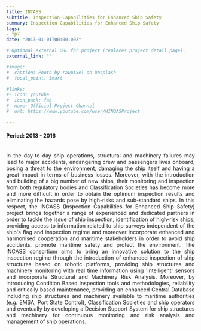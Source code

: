 ```yaml
---
title: INCASS
subtitle: Inspection Capabilities for Enhanced Ship Safety
summary: Inspection Capabilities for Enhanced Ship Safety
tags:
- fp7
date: "2013-01-01T00:00:00Z"

# Optional external URL for project (replaces project detail page).
external_link: ""

#image:
#  caption: Photo by rawpixel on Unsplash
#  focal_point: Smart

#links:
#- icon: youtube
#  icon_pack: fab
#  name: Official Project Channel
#  url: https://www.youtube.com/user/MINOASProject

---
```

<div style="text-align: justify">

#### Period: 2013 - 2016
<br />
In the day-to-day ship operations, structural and machinery failures may lead to major accidents, endangering crew and passengers lives onboard, posing a threat to the environment, damaging the ship itself and having a great impact in terms of business losses. Moreover, with the introduction and building of a big number of new ships, their monitoring and inspection from both regulatory bodies and Classification Societies has become more and more difficult in order to obtain the optimum inspection results and eliminating the hazards pose by high-risks and sub-standard ships. In this respect, the INCASS (Inspection Capabilities for Enhanced Ship Safety) project brings together a range of experienced and dedicated partners in order to tackle the issue of ship inspection, identification of high-risk ships, providing access to information related to ship surveys independent of the ship's flag and inspection regime and moreover incorporate enhanced and harmonised cooperation and maritime stakeholders in order to avoid ship accidents, promote maritime safety and protect the environment. The INCASS consortium aims to bring an innovative solution to the ship inspection regime through the introduction of enhanced inspection of ship structures based on robotic platforms, providing ship structures and machinery monitoring with real time information using 'intelligent' sensors and incorporate Structural and Machinery Risk Analysis. Moreover, by introducing Condition Based Inspection tools and methodologies, reliability and critically based maintenance, providing an enhanced Central Database including ship structures and machinery available to maritime authorities (e.g. EMSA, Port State Control), Classification Societies and ship operators and eventually by developing a Decision Support System for ship structures and machinery for continuous monitoring and risk analysis and management of ship operations.

</div>